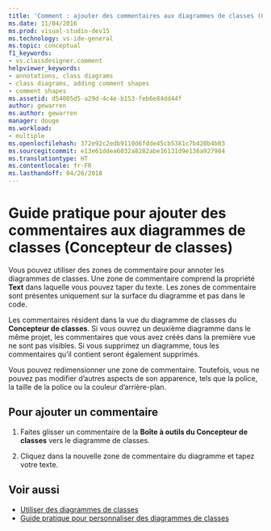 ```yaml
---
title: 'Comment : ajouter des commentaires aux diagrammes de classes (Concepteur de classes)'
ms.date: 11/04/2016
ms.prod: visual-studio-dev15
ms.technology: vs-ide-general
ms.topic: conceptual
f1_keywords:
- vs.classdesigner.comment
helpviewer_keywords:
- annotations, class diagrams
- class diagrams, adding comment shapes
- comment shapes
ms.assetid: d54005d5-a29d-4c4e-b153-feb6e84dd44f
author: gewarren
ms.author: gewarren
manager: douge
ms.workload:
- multiple
ms.openlocfilehash: 372e92c2edb9110d6fdde45cb5381c7b420b4b03
ms.sourcegitcommit: e13e61ddea6032a8282abe16131d9e136a927984
ms.translationtype: HT
ms.contentlocale: fr-FR
ms.lasthandoff: 04/26/2018
---
```

# <a name="how-to-add-comments-to-class-diagrams-class-designer"></a>Guide pratique pour ajouter des commentaires aux diagrammes de classes (Concepteur de classes)

Vous pouvez utiliser des zones de commentaire pour annoter les diagrammes de classes. Une zone de commentaire comprend la propriété **Text** dans laquelle vous pouvez taper du texte. Les zones de commentaire sont présentes uniquement sur la surface du diagramme et pas dans le code.

Les commentaires résident dans la vue du diagramme de classes du **Concepteur de classes**. Si vous ouvrez un deuxième diagramme dans le même projet, les commentaires que vous avez créés dans la première vue ne sont pas visibles. Si vous supprimez un diagramme, tous les commentaires qu’il contient seront également supprimés.

Vous pouvez redimensionner une zone de commentaire. Toutefois, vous ne pouvez pas modifier d’autres aspects de son apparence, tels que la police, la taille de la police ou la couleur d’arrière-plan.

## <a name="to-add-a-comment"></a>Pour ajouter un commentaire

1.  Faites glisser un commentaire de la **Boîte à outils du Concepteur de classes** vers le diagramme de classes.

2.  Cliquez dans la nouvelle zone de commentaire du diagramme et tapez votre texte.

## <a name="see-also"></a>Voir aussi

- [Utiliser des diagrammes de classes](working-with-class-diagrams.md)
- [Guide pratique pour personnaliser des diagrammes de classes](how-to-customize-class-diagrams.md)
